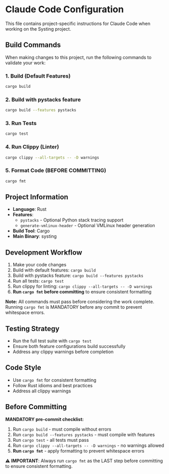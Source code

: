 # Claude Code Configuration

This file contains project-specific instructions for Claude Code when working on the Systing project.

## Build Commands

When making changes to this project, run the following commands to validate your work:

### 1. Build (Default Features)
```bash
cargo build
```

### 2. Build with pystacks feature
```bash
cargo build --features pystacks
```

### 3. Run Tests
```bash
cargo test
```

### 4. Run Clippy (Linter)
```bash
cargo clippy --all-targets -- -D warnings
```

### 5. Format Code (BEFORE COMMITTING)
```bash
cargo fmt
```

## Project Information

- **Language**: Rust
- **Features**:
  - `pystacks` - Optional Python stack tracing support
  - `generate-vmlinux-header` - Optional VMLinux header generation
- **Build Tool**: Cargo
- **Main Binary**: systing

## Development Workflow

1. Make your code changes
2. Build with default features: `cargo build`
3. Build with pystacks feature: `cargo build --features pystacks`
4. Run all tests: `cargo test`
5. Run clippy for linting: `cargo clippy --all-targets -- -D warnings`
6. **Run `cargo fmt` before committing** to ensure consistent formatting

**Note:** All commands must pass before considering the work complete. Running `cargo fmt` is MANDATORY before any commit to prevent whitespace errors.

## Testing Strategy

- Run the full test suite with `cargo test`
- Ensure both feature configurations build successfully
- Address any clippy warnings before completion

## Code Style

- Use `cargo fmt` for consistent formatting
- Follow Rust idioms and best practices
- Address all clippy warnings

## Before Committing

**MANDATORY pre-commit checklist:**
1. Run `cargo build` - must compile without errors
2. Run `cargo build --features pystacks` - must compile with features
3. Run `cargo test` - all tests must pass
4. Run `cargo clippy --all-targets -- -D warnings` - no warnings allowed
5. **Run `cargo fmt`** - apply formatting to prevent whitespace errors

⚠️ **IMPORTANT**: Always run `cargo fmt` as the LAST step before committing to ensure consistent formatting.
